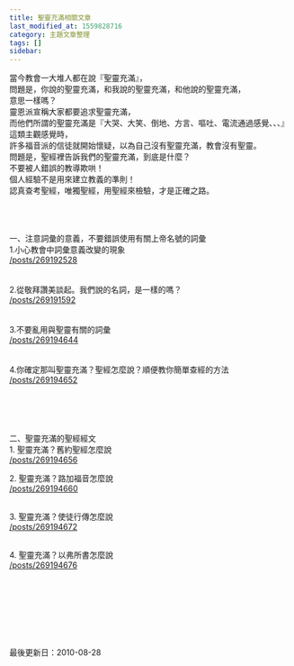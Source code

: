 ```yaml
---
title: 聖靈充滿相關文章
last_modified_at: 1559828716
category: 主題文章整理
tags: []
sidebar: 
---
```


<p>當今教會一大堆人都在說『聖靈充滿』，<br/>
問題是，你說的聖靈充滿，和我說的聖靈充滿，和他說的聖靈充滿，<br/>
意思一樣嗎？<br/>
靈恩派宣稱大家都要追求聖靈充滿，<br/>
而他們所謂的聖靈充滿是『大哭、大笑、倒地、方言、嘔吐、電流通過感覺、、、』這類主觀感覺時，<br/>
許多福音派的信徒就開始懷疑，以為自己沒有聖靈充滿，教會沒有聖靈。<br/>
問題是，聖經裡告訴我們的聖靈充滿，到底是什麼？<br/>
不要被人錯誤的教導欺哄！<br/>
個人經驗不是用來建立教義的準則！<br/>
認真查考聖經，唯獨聖經，用聖經來檢驗，才是正確之路。</p>
<p><!--more--><br/>
<br/>
<br/>
一、注意詞彙的意義，不要錯誤使用有關上帝名號的詞彙<br/>
1.小心教會中詞彙意義改變的現象<br/>
<a href="/posts/269192528">/posts/269192528</a><br/>
<br/>
<br/>
2.從敬拜讚美談起。我們說的名詞，是一樣的嗎？<br/>
<a href="/posts/269191592">/posts/269191592</a><br/>
<br/>
<br/>
3.不要亂用與聖靈有關的詞彙<br/>
<a href="/posts/269194644">/posts/269194644</a><br/>
<br/>
<br/>
4.你確定那叫聖靈充滿？聖經怎麼說？順便教你簡單查經的方法<br/>
<a href="/posts/269194652">/posts/269194652</a><br/>
<br/>
<br/>
<br/>
<br/>
<br/>
二、聖靈充滿的聖經經文<br/>
1. 聖靈充滿？舊約聖經怎麼說<br/>
<a href="/posts/269194656">/posts/269194656</a></p>
<p>2. 聖靈充滿？路加福音怎麼說<br/>
<a href="/posts/269194660">/posts/269194660</a><br/>
 </p>
<p>3. 聖靈充滿？使徒行傳怎麼說<br/>
<a href="/posts/269194672">/posts/269194672</a><br/>
 </p>
<p>4. 聖靈充滿？以弗所書怎麼說<br/>
<a href="/posts/269194676">/posts/269194676</a><br/>
<br/>
<br/>
<br/>
<br/>
<br/>
<br/>
<br/>
<br/>
最後更新日：2010-08-28</p>
